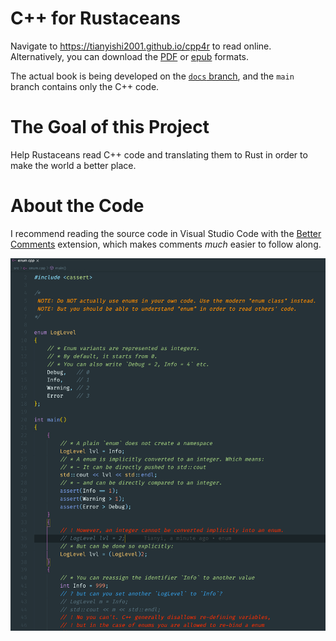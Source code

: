 # C++ for Rustaceans

Navigate to https://tianyishi2001.github.io/cpp4r to read online. Alternatively, you can download the [PDF](https://tianyishi2001.github.io/cpp4r/cpp4r.pdf) or [epub](https://tianyishi2001.github.io/cpp4r/cpp4r.epub) formats.

The actual book is being developed on the [`docs` branch](https://github.com/TianyiShi2001/cpp4r/tree/docs), and the `main` branch contains only the C++ code.

# The Goal of this Project

Help Rustaceans read C++ code and translating them to Rust in order to make the world a better place.

# About the Code

I recommend reading the source code in Visual Studio Code with the [Better Comments](https://marketplace.visualstudio.com/items?itemName=aaron-bond.better-comments) extension, which makes comments *much* easier to follow along.

![better comments preview](./img/bettercomments.png)

